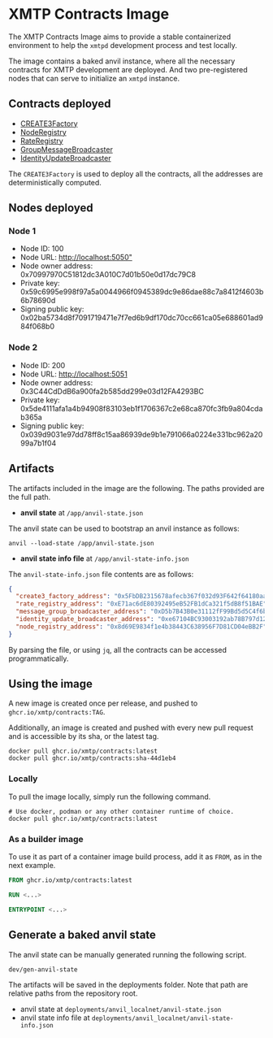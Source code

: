 # XMTP Contracts Image

The XMTP Contracts Image aims to provide a stable containerized environment to help the `xmtpd` development process and test locally.

The image contains a baked anvil instance, where all the necessary contracts for XMTP development are deployed. And two pre-registered nodes that can serve to initialize an `xmtpd` instance.

## Contracts deployed

- [CREATE3Factory](../src/CREATE3Factory.sol)
- [NodeRegistry](../src/NodeRegistry.sol)
- [RateRegistry](../src/RateRegistry.sol)
- [GroupMessageBroadcaster](../src/GroupMessageBroadcaster.sol)
- [IdentityUpdateBroadcaster](../src/IdentityUpdateBroadcaster.sol)

The `CREATE3Factory` is used to deploy all the contracts, all the addresses are deterministically computed.

## Nodes deployed

### Node 1

- Node ID: 100
- Node URL: <http://localhost:5050">
- Node owner address: 0x70997970C51812dc3A010C7d01b50e0d17dc79C8
- Private key: 0x59c6995e998f97a5a0044966f0945389dc9e86dae88c7a8412f4603b6b78690d
- Signing public key: 0x02ba5734d8f7091719471e7f7ed6b9df170dc70cc661ca05e688601ad984f068b0

### Node 2

- Node ID: 200
- Node URL: <http://localhost:5051>
- Node owner address: 0x3C44CdDdB6a900fa2b585dd299e03d12FA4293BC
- Private key: 0x5de4111afa1a4b94908f83103eb1f1706367c2e68ca870fc3fb9a804cdab365a
- Signing public key: 0x039d9031e97dd78ff8c15aa86939de9b1e791066a0224e331bc962a2099a7b1f04

## Artifacts

The artifacts included in the image are the following. The paths provided are the full path.

- **anvil state** at `/app/anvil-state.json`

The anvil state can be used to bootstrap an anvil instance as follows:

```shell
anvil --load-state /app/anvil-state.json
```

- **anvil state info file** at `/app/anvil-state-info.json`

The `anvil-state-info.json` file contents are as follows:

```json
{
  "create3_factory_address": "0x5FbDB2315678afecb367f032d93F642f64180aa3",
  "rate_registry_address": "0xE71ac6dE80392495eB52FB1dCa321f5dB8f51BAE",
  "message_group_broadcaster_address": "0xD5b7B43B0e31112fF99Bd5d5C4f6b828259bedDE",
  "identity_update_broadcaster_address": "0xe67104BC93003192ab78B797d120DBA6e9Ff4928",
  "node_registry_address": "0x8d69E9834f1e4b38443C638956F7D81CD04eBB2F"
}
```

By parsing the file, or using `jq`, all the contracts can be accessed programmatically.

## Using the image

A new image is created once per release, and pushed to `ghcr.io/xmtp/contracts:TAG`.

Additionally, an image is created and pushed with every new pull request and is accessible by its sha, or the latest tag.

```shell
docker pull ghcr.io/xmtp/contracts:latest
docker pull ghcr.io/xmtp/contracts:sha-44d1eb4
```

### Locally

To pull the image locally, simply run the following command.

```shell
# Use docker, podman or any other container runtime of choice.
docker pull ghcr.io/xmtp/contracts:latest
```

### As a builder image

To use it as part of a container image build process, add it as `FROM`, as in the next example.

```Dockerfile
FROM ghcr.io/xmtp/contracts:latest

RUN <...>

ENTRYPOINT <...>
```

## Generate a baked anvil state

The anvil state can be manually generated running the following script.

```shell
dev/gen-anvil-state
```

The artifacts will be saved in the deployments folder. Note that path are relative paths from the repository root.

- anvil state at `deployments/anvil_localnet/anvil-state.json`
- anvil state info file at `deployments/anvil_localnet/anvil-state-info.json`
